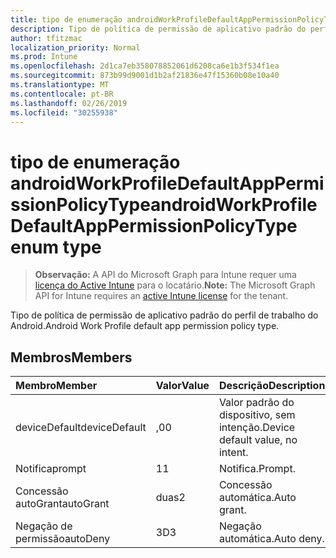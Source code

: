 ```yaml
---
title: tipo de enumeração androidWorkProfileDefaultAppPermissionPolicyType
description: Tipo de política de permissão de aplicativo padrão do perfil de trabalho do Android.
author: tfitzmac
localization_priority: Normal
ms.prod: Intune
ms.openlocfilehash: 2d1ca7eb358078852061d6208ca6e1b3f534f1ea
ms.sourcegitcommit: 873b99d9001d1b2af21836e47f15360b08e10a40
ms.translationtype: MT
ms.contentlocale: pt-BR
ms.lasthandoff: 02/26/2019
ms.locfileid: "30255938"
---
```

# <a name="androidworkprofiledefaultapppermissionpolicytype-enum-type"></a><span data-ttu-id="cf4b7-103">tipo de enumeração androidWorkProfileDefaultAppPermissionPolicyType</span><span class="sxs-lookup"><span data-stu-id="cf4b7-103">androidWorkProfileDefaultAppPermissionPolicyType enum type</span></span>

> <span data-ttu-id="cf4b7-104">**Observação:** A API do Microsoft Graph para Intune requer uma [licença do Active Intune](https://go.microsoft.com/fwlink/?linkid=839381) para o locatário.</span><span class="sxs-lookup"><span data-stu-id="cf4b7-104">**Note:** The Microsoft Graph API for Intune requires an [active Intune license](https://go.microsoft.com/fwlink/?linkid=839381) for the tenant.</span></span>

<span data-ttu-id="cf4b7-105">Tipo de política de permissão de aplicativo padrão do perfil de trabalho do Android.</span><span class="sxs-lookup"><span data-stu-id="cf4b7-105">Android Work Profile default app permission policy type.</span></span>

## <a name="members"></a><span data-ttu-id="cf4b7-106">Membros</span><span class="sxs-lookup"><span data-stu-id="cf4b7-106">Members</span></span>
|<span data-ttu-id="cf4b7-107">Membro</span><span class="sxs-lookup"><span data-stu-id="cf4b7-107">Member</span></span>|<span data-ttu-id="cf4b7-108">Valor</span><span class="sxs-lookup"><span data-stu-id="cf4b7-108">Value</span></span>|<span data-ttu-id="cf4b7-109">Descrição</span><span class="sxs-lookup"><span data-stu-id="cf4b7-109">Description</span></span>|
|:---|:---|:---|
|<span data-ttu-id="cf4b7-110">deviceDefault</span><span class="sxs-lookup"><span data-stu-id="cf4b7-110">deviceDefault</span></span>|<span data-ttu-id="cf4b7-111">,0</span><span class="sxs-lookup"><span data-stu-id="cf4b7-111">0</span></span>|<span data-ttu-id="cf4b7-112">Valor padrão do dispositivo, sem intenção.</span><span class="sxs-lookup"><span data-stu-id="cf4b7-112">Device default value, no intent.</span></span>|
|<span data-ttu-id="cf4b7-113">Notifica</span><span class="sxs-lookup"><span data-stu-id="cf4b7-113">prompt</span></span>|<span data-ttu-id="cf4b7-114">1</span><span class="sxs-lookup"><span data-stu-id="cf4b7-114">1</span></span>|<span data-ttu-id="cf4b7-115">Notifica.</span><span class="sxs-lookup"><span data-stu-id="cf4b7-115">Prompt.</span></span>|
|<span data-ttu-id="cf4b7-116">Concessão autoGrant</span><span class="sxs-lookup"><span data-stu-id="cf4b7-116">autoGrant</span></span>|<span data-ttu-id="cf4b7-117">duas</span><span class="sxs-lookup"><span data-stu-id="cf4b7-117">2</span></span>|<span data-ttu-id="cf4b7-118">Concessão automática.</span><span class="sxs-lookup"><span data-stu-id="cf4b7-118">Auto grant.</span></span>|
|<span data-ttu-id="cf4b7-119">Negação de permissão</span><span class="sxs-lookup"><span data-stu-id="cf4b7-119">autoDeny</span></span>|<span data-ttu-id="cf4b7-120">3D</span><span class="sxs-lookup"><span data-stu-id="cf4b7-120">3</span></span>|<span data-ttu-id="cf4b7-121">Negação automática.</span><span class="sxs-lookup"><span data-stu-id="cf4b7-121">Auto deny.</span></span>|



